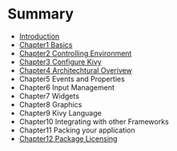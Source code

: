 # Summary

* [Introduction](README.md)
* [Chapter1 Basics](chapter1.md)
* [Chapter2 Controlling Environment](chapter-2-controlling-environment.md)
* [Chapter3 Configure Kivy](chapter3-configure-kivy.md)
* [Chapter4 Architechtural Overivew](chapter4-architechtural-overivew.md)
* Chapter5 Events and Properties
* Chapter6 Input Management
* Chapter7 Widgets
* Chapter8 Graphics
* Chapter9 Kivy Language
* Chapter10 Integrating with other Frameworks
* Chapter11 Packing your application
* [Chapter12 Package Licensing](chapter12-package-licensing.md)

